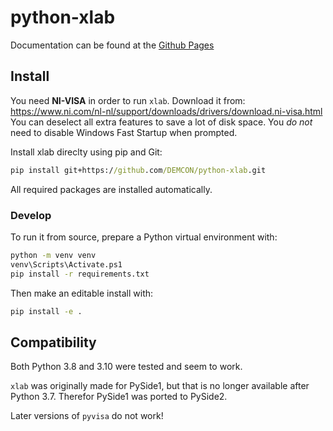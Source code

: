# python-xlab

Documentation can be found at the [Github Pages](https://demcon.github.io/python-xlab/)

## Install

You need **NI-VISA** in order to run `xlab`. Download it from: https://www.ni.com/nl-nl/support/downloads/drivers/download.ni-visa.html  
You can deselect all extra features to save a lot of disk space. You *do not* need to disable Windows Fast Startup when prompted.

Install xlab direclty using pip and Git:
```cmd
pip install git+https://github.com/DEMCON/python-xlab.git
```

All required packages are installed automatically.

### Develop

To run it from source, prepare a Python virtual environment with:

```cmd
python -m venv venv
venv\Scripts\Activate.ps1
pip install -r requirements.txt
```

Then make an editable install with:

```cmd
pip install -e .
```

## Compatibility

Both Python 3.8 and 3.10 were tested and seem to work.

``xlab`` was originally made for PySide1, but that is no longer available after Python 3.7.
Therefor PySide1 was ported to PySide2.

Later versions of ``pyvisa`` do not work!
